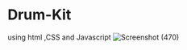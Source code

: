 # Drum-Kit
using html ,CSS and Javascript
![Screenshot (470)](https://user-images.githubusercontent.com/89174521/226173166-27abefcd-8183-4900-9f50-14729f825905.png)
